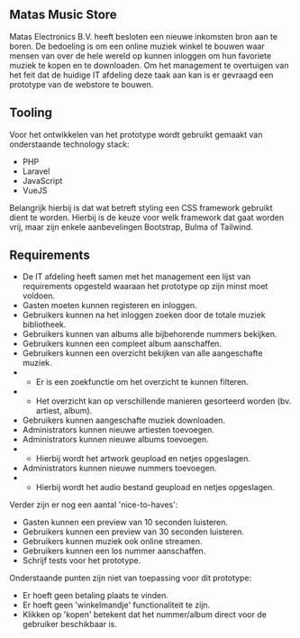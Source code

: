 
## Matas Music Store

Matas Electronics B.V. heeft besloten een nieuwe inkomsten bron aan te boren. De bedoeling is om een online muziek winkel te bouwen waar mensen van over de hele wereld op kunnen inloggen om hun favoriete muziek te kopen en te downloaden.
Om het management te overtuigen van het feit dat de huidige IT afdeling deze taak aan kan is er gevraagd een prototype van de webstore te bouwen.

## Tooling

Voor het ontwikkelen van het prototype wordt gebruikt gemaakt van onderstaande technology stack:
- PHP
- Laravel
- JavaScript
- VueJS

Belangrijk hierbij is dat wat betreft styling een CSS framework gebruikt dient te worden. Hierbij is de keuze voor welk framework dat gaat worden vrij, maar zijn enkele aanbevelingen Bootstrap, Bulma of Tailwind.

## Requirements

- De IT afdeling heeft samen met het management een lijst van requirements opgesteld waaraan het prototype op zijn minst moet voldoen.
- Gasten moeten kunnen registeren en inloggen.
- Gebruikers kunnen na het inloggen zoeken door de totale muziek bibliotheek.
- Gebruikers kunnen van albums alle bijbehorende nummers bekijken.
- Gebruikers kunnen een compleet album aanschaffen.
- Gebruikers kunnen een overzicht bekijken van alle aangeschafte muziek. 
- - Er is een zoekfunctie om het overzicht te kunnen filteren.
- - Het overzicht kan op verschillende manieren gesorteerd worden (bv. artiest, album).
- Gebruikers kunnen aangeschafte muziek downloaden.
- Administrators kunnen nieuwe artiesten toevoegen.
- Administrators kunnen nieuwe albums toevoegen. 
- - Hierbij wordt het artwork geupload en netjes opgeslagen.
- Administrators kunnen nieuwe nummers toevoegen. 
- - Hierbij wordt het audio bestand geupload en netjes opgeslagen.

Verder zijn er nog een aantal 'nice-to-haves':
- Gasten kunnen een preview van 10 seconden luisteren.
- Gebruikers kunnen een preview van 30 seconden luisteren.
- Gebruikers kunnen muziek ook online streamen.
- Gebruikers kunnen een los nummer aanschaffen.
- Schrijf tests voor het prototype.

Onderstaande punten zijn niet van toepassing voor dit prototype:
- Er hoeft geen betaling plaats te vinden.
- Er hoeft geen 'winkelmandje' functionaliteit te zijn. 
- Klikken op 'kopen' betekent dat het nummer/album direct voor de gebruiker beschikbaar is.

